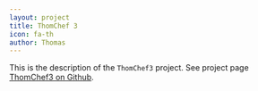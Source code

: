 ```yaml
---
layout: project
title: ThomChef 3
icon: fa-th
author: Thomas
---
```


This is the description of the `ThomChef3` project. See project page <a href="https://github.com/computoms/ThomChef3">ThomChef3 on Github</a>.